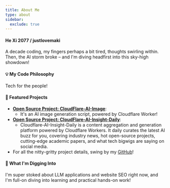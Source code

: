 ```yaml
---
title: About Me
type: about
sidebar:
  exclude: true
---
```

#### He Xi 2077 / justlovemaki

A decade coding, my fingers perhaps a bit tired, thoughts swirling within. Then, the AI storm broke – and I'm diving headfirst into this sky-high showdown!

#### 💡 My Code Philosophy

Tech for the people!

#### 🌟 Featured Projects

*   **[Open Source Project: CloudFlare-AI-Image](https://github.com/justlovemaki/CloudFlare-AI-Image)**:
    *   It's an AI image generation script, powered by Cloudflare Worker!
*   **[Open Source Project: CloudFlare-AI-Insight-Daily](https://github.com/justlovemaki/CloudFlare-AI-Insight-Daily)**:
    *   Cloudflare-AI-Insight-Daily is a content aggregation and generation platform powered by Cloudflare Workers. It daily curates the latest AI buzz for you, covering industry news, hot open-source projects, cutting-edge academic papers, and what tech bigwigs are saying on social media.
*   For all the nitty-gritty project details, swing by my [GitHub](https://github.com/justlovemaki)!

#### 🧐 What I'm Digging Into

I'm super stoked about LLM applications and website SEO right now, and I'm full-on diving into learning and practical hands-on work!